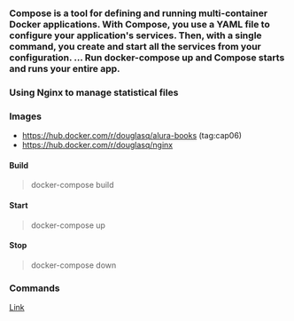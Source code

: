 ### Compose is a tool for defining and running multi-container Docker applications. With Compose, you use a YAML file to configure your application's services. Then, with a single command, you create and start all the services from your configuration. ... Run docker-compose up and Compose starts and runs your entire app.


### Using Nginx to manage statistical files

### Images
* https://hub.docker.com/r/douglasq/alura-books (tag:cap06)
* https://hub.docker.com/r/douglasq/nginx

#### Build
  > docker-compose build

#### Start
  > docker-compose up

#### Stop
 > docker-compose down


### Commands
[Link](https://github.com/joao-vitor-costa/docker-compose/blob/master/Commands.md)
